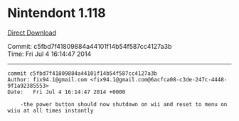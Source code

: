 # Nintendont 1.118
[Direct Download](./Nintendont.zip)

Commit: c5fbd7f41809884a44101f14b54f587cc4127a3b  
Time: Fri Jul 4 16:14:47 2014   

-----

```
commit c5fbd7f41809884a44101f14b54f587cc4127a3b
Author: fix94.1@gmail.com <fix94.1@gmail.com@6acfca08-c3de-247c-4448-9f1a92385553>
Date:   Fri Jul 4 16:14:47 2014 +0000

    -the power button should now shutdown on wii and reset to menu on wiiu at all times instantly
```
